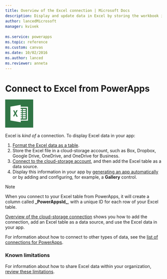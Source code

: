 ```yaml
---
title: Overview of the Excel connection | Microsoft Docs
description: Display and update data in Excel by storing the workbook in a cloud-storage account and then connecting to the data from your app.
author: lancedMicrosoft
manager: kvivek

ms.service: powerapps
ms.topic: reference
ms.custom: canvas
ms.date: 10/02/2016
ms.author: lanced
ms.reviewer: anneta
---
```

# Connect to Excel from PowerApps
![Excel](./media/connection-excel/excelicon.png)

Excel is *kind of* a connection. To display Excel data in your app:

1. [Format the Excel data as a table](https://support.office.com/article/Create-an-Excel-table-in-a-worksheet-E81AA349-B006-4F8A-9806-5AF9DF0AC664).
2. Store the Excel file in a cloud-storage account, such as Box, Dropbox, Google Drive, OneDrive, and OneDrive for Business.
3. [Connect to the cloud-storage account](../add-manage-connections.md), and then add the Excel table as a data source.
4. Display this information in your app by [generating an app automatically](../get-started-create-from-data.md) or by adding and configuring, for example, a **Gallery** control.

> [!NOTE]
> When you connect to your Excel table from PowerApps, it will create a column called **\_PowerAppsId_**, with a unique ID for each row of your Excel table.

[Overview of the cloud-storage connection](cloud-storage-blob-connections.md) shows you how to add the connection, add an Excel table as a data source, and use the Excel data in your app.

For information about how to connect to other types of data, see the [list of connections for PowerApps](../connections-list.md).

### Known limitations
For information about how to share Excel data within your organization, [review these limitations](cloud-storage-blob-connections.md#sharing-excel-tables).

